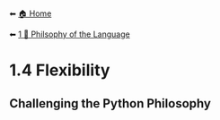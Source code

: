 ⬅ [🏠 Home](../README.md)

⬅ [1 💭 Philsophy of the Language](README.md)

# 1.4 Flexibility

## Challenging the Python Philosophy
